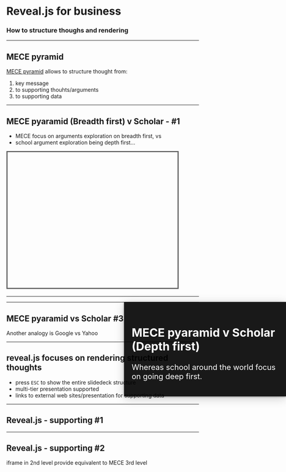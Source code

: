 # Reveal.js for business

### How to structure thoughs and rendering

---

<!-- .slide: data-background="Barbara-Minto-mece.jpg" -->

## MECE pyramid

[MECE pyramid](https://www.mckinsey.com/alumni/news-and-insights/global-news/alumni-news/barbara-minto-mece-i-invented-it-so-i-get-to-say-how-to-pronounce-it) allows to structure thought from:
1. key message 
2. to supporting thouhts/arguments
3. to supporting data 

----

## MECE pyaramid (Breadth first) v Scholar - #1

* MECE focus on arguments exploration on breadth first, vs
* school argument exploration being depth first...

<iframe data-src="https://en.wikipedia.org/wiki/Breadth-first_search" width="445" height="355" frameborder="0" marginwidth="0" marginheight="0" scrolling="yes" style="border:3px solid #666; margin-bottom:5px; max-width: 100%;" allowfullscreen> </iframe>

----

<!-- .slide: data-background-iframe="https://en.wikipedia.org/wiki/Thesis,_antithesis,_synthesis" data-background-interactive-->

<div style="position: absolute; width: 40%; right: 0; box-shadow: 0 1px 4px rgba(0,0,0,0.5), 0 5px 25px rgba(0,0,0,0.2); background-color: rgba(0, 0, 0, 0.9); color: #fff; padding: 20px; font-size: 20px; text-align: left;">
    <h2>MECE pyaramid v Scholar (Depth first) </h2>
    <p>Whereas school around the world focus on going deep first.</p>
</div>


----

## MECE pyaramid vs Scholar #3

Another analogy is Google vs Yahoo

---

## reveal.js focuses on rendering structured thoughts

* press `ESC` to show the entire slidedeck structure
* multi-tier presentation supported
* links to external web sites/presentation for supporting data 

----

## Reveal.js - supporting #1

----

## Reveal.js - supporting #2

iframe in 2nd level provide equivalent to MECE 3rd level  
